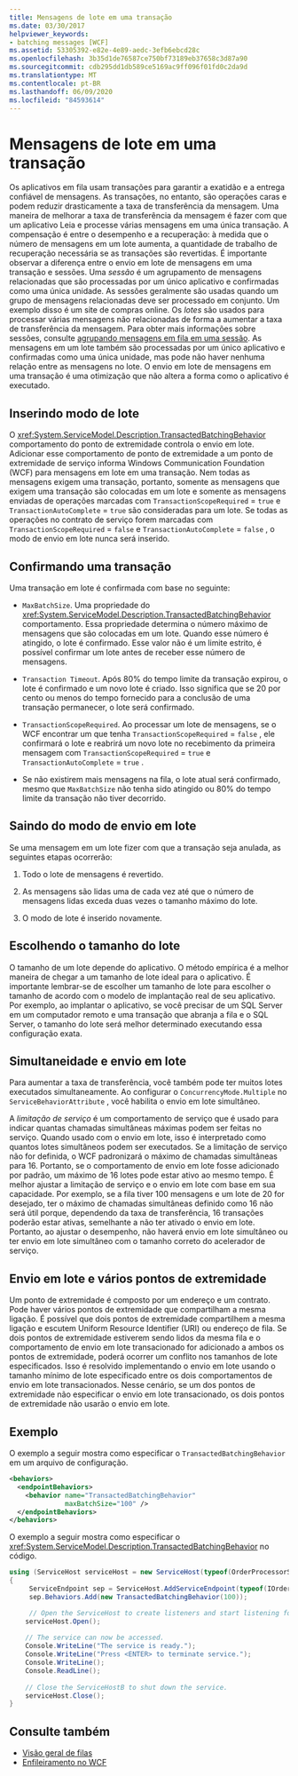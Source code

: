 ```yaml
---
title: Mensagens de lote em uma transação
ms.date: 03/30/2017
helpviewer_keywords:
- batching messages [WCF]
ms.assetid: 53305392-e82e-4e89-aedc-3efb6ebcd28c
ms.openlocfilehash: 3b35d1de76587ce750bf73189eb37658c3d87a90
ms.sourcegitcommit: cdb295dd1db589ce5169ac9ff096f01fd0c2da9d
ms.translationtype: MT
ms.contentlocale: pt-BR
ms.lasthandoff: 06/09/2020
ms.locfileid: "84593614"
---
```

# <a name="batching-messages-in-a-transaction"></a>Mensagens de lote em uma transação
Os aplicativos em fila usam transações para garantir a exatidão e a entrega confiável de mensagens. As transações, no entanto, são operações caras e podem reduzir drasticamente a taxa de transferência da mensagem. Uma maneira de melhorar a taxa de transferência da mensagem é fazer com que um aplicativo Leia e processe várias mensagens em uma única transação. A compensação é entre o desempenho e a recuperação: à medida que o número de mensagens em um lote aumenta, a quantidade de trabalho de recuperação necessária se as transações são revertidas. É importante observar a diferença entre o envio em lote de mensagens em uma transação e sessões. Uma *sessão* é um agrupamento de mensagens relacionadas que são processadas por um único aplicativo e confirmadas como uma única unidade. As sessões geralmente são usadas quando um grupo de mensagens relacionadas deve ser processado em conjunto. Um exemplo disso é um site de compras online. Os *lotes* são usados para processar várias mensagens não relacionadas de forma a aumentar a taxa de transferência da mensagem. Para obter mais informações sobre sessões, consulte [agrupando mensagens em fila em uma sessão](grouping-queued-messages-in-a-session.md). As mensagens em um lote também são processadas por um único aplicativo e confirmadas como uma única unidade, mas pode não haver nenhuma relação entre as mensagens no lote. O envio em lote de mensagens em uma transação é uma otimização que não altera a forma como o aplicativo é executado.  
  
## <a name="entering-batching-mode"></a>Inserindo modo de lote  
 O <xref:System.ServiceModel.Description.TransactedBatchingBehavior> comportamento do ponto de extremidade controla o envio em lote. Adicionar esse comportamento de ponto de extremidade a um ponto de extremidade de serviço informa Windows Communication Foundation (WCF) para mensagens em lote em uma transação. Nem todas as mensagens exigem uma transação, portanto, somente as mensagens que exigem uma transação são colocadas em um lote e somente as mensagens enviadas de operações marcadas com `TransactionScopeRequired`  =  `true` e `TransactionAutoComplete`  =  `true` são consideradas para um lote. Se todas as operações no contrato de serviço forem marcadas com `TransactionScopeRequired`  =  `false` e `TransactionAutoComplete`  =  `false` , o modo de envio em lote nunca será inserido.  
  
## <a name="committing-a-transaction"></a>Confirmando uma transação  
 Uma transação em lote é confirmada com base no seguinte:  
  
- `MaxBatchSize`. Uma propriedade do <xref:System.ServiceModel.Description.TransactedBatchingBehavior> comportamento. Essa propriedade determina o número máximo de mensagens que são colocadas em um lote. Quando esse número é atingido, o lote é confirmado. Esse valor não é um limite estrito, é possível confirmar um lote antes de receber esse número de mensagens.  
  
- `Transaction Timeout`. Após 80% do tempo limite da transação expirou, o lote é confirmado e um novo lote é criado. Isso significa que se 20 por cento ou menos do tempo fornecido para a conclusão de uma transação permanecer, o lote será confirmado.  
  
- `TransactionScopeRequired`. Ao processar um lote de mensagens, se o WCF encontrar um que tenha `TransactionScopeRequired`  =  `false` , ele confirmará o lote e reabrirá um novo lote no recebimento da primeira mensagem com `TransactionScopeRequired`  =  `true` e `TransactionAutoComplete`  =  `true` .  
  
- Se não existirem mais mensagens na fila, o lote atual será confirmado, mesmo que `MaxBatchSize` não tenha sido atingido ou 80% do tempo limite da transação não tiver decorrido.  
  
## <a name="leaving-batching-mode"></a>Saindo do modo de envio em lote  
 Se uma mensagem em um lote fizer com que a transação seja anulada, as seguintes etapas ocorrerão:  
  
1. Todo o lote de mensagens é revertido.  
  
2. As mensagens são lidas uma de cada vez até que o número de mensagens lidas exceda duas vezes o tamanho máximo do lote.  
  
3. O modo de lote é inserido novamente.  
  
## <a name="choosing-the-batch-size"></a>Escolhendo o tamanho do lote  
 O tamanho de um lote depende do aplicativo. O método empírica é a melhor maneira de chegar a um tamanho de lote ideal para o aplicativo. É importante lembrar-se de escolher um tamanho de lote para escolher o tamanho de acordo com o modelo de implantação real de seu aplicativo. Por exemplo, ao implantar o aplicativo, se você precisar de um SQL Server em um computador remoto e uma transação que abranja a fila e o SQL Server, o tamanho do lote será melhor determinado executando essa configuração exata.  
  
## <a name="concurrency-and-batching"></a>Simultaneidade e envio em lote  
 Para aumentar a taxa de transferência, você também pode ter muitos lotes executados simultaneamente. Ao configurar o `ConcurrencyMode.Multiple` no `ServiceBehaviorAttribute` , você habilita o envio em lote simultâneo.  
  
 A *limitação de serviço* é um comportamento de serviço que é usado para indicar quantas chamadas simultâneas máximas podem ser feitas no serviço. Quando usado com o envio em lote, isso é interpretado como quantos lotes simultâneos podem ser executados. Se a limitação de serviço não for definida, o WCF padronizará o máximo de chamadas simultâneas para 16. Portanto, se o comportamento de envio em lote fosse adicionado por padrão, um máximo de 16 lotes pode estar ativo ao mesmo tempo. É melhor ajustar a limitação de serviço e o envio em lote com base em sua capacidade. Por exemplo, se a fila tiver 100 mensagens e um lote de 20 for desejado, ter o máximo de chamadas simultâneas definido como 16 não será útil porque, dependendo da taxa de transferência, 16 transações poderão estar ativas, semelhante a não ter ativado o envio em lote. Portanto, ao ajustar o desempenho, não haverá envio em lote simultâneo ou ter envio em lote simultâneo com o tamanho correto do acelerador de serviço.  
  
## <a name="batching-and-multiple-endpoints"></a>Envio em lote e vários pontos de extremidade  
 Um ponto de extremidade é composto por um endereço e um contrato. Pode haver vários pontos de extremidade que compartilham a mesma ligação. É possível que dois pontos de extremidade compartilhem a mesma ligação e escutem Uniform Resource Identifier (URI) ou endereço de fila. Se dois pontos de extremidade estiverem sendo lidos da mesma fila e o comportamento de envio em lote transacionado for adicionado a ambos os pontos de extremidade, poderá ocorrer um conflito nos tamanhos de lote especificados. Isso é resolvido implementando o envio em lote usando o tamanho mínimo de lote especificado entre os dois comportamentos de envio em lote transacionados. Nesse cenário, se um dos pontos de extremidade não especificar o envio em lote transacionado, os dois pontos de extremidade não usarão o envio em lote.  
  
## <a name="example"></a>Exemplo  
 O exemplo a seguir mostra como especificar o `TransactedBatchingBehavior` em um arquivo de configuração.  
  
```xml  
<behaviors>
  <endpointBehaviors>
    <behavior name="TransactedBatchingBehavior"
              maxBatchSize="100" />
  </endpointBehaviors>
</behaviors>
```  
  
 O exemplo a seguir mostra como especificar o <xref:System.ServiceModel.Description.TransactedBatchingBehavior> no código.  
  
```csharp
using (ServiceHost serviceHost = new ServiceHost(typeof(OrderProcessorService)))
{
     ServiceEndpoint sep = ServiceHost.AddServiceEndpoint(typeof(IOrderProcessor), new NetMsmqBinding(), "net.msmq://localhost/private/ServiceModelSamplesTransacted");
     sep.Behaviors.Add(new TransactedBatchingBehavior(100));

     // Open the ServiceHost to create listeners and start listening for messages.
    serviceHost.Open();
  
    // The service can now be accessed.
    Console.WriteLine("The service is ready.");
    Console.WriteLine("Press <ENTER> to terminate service.");
    Console.WriteLine();
    Console.ReadLine();
  
    // Close the ServiceHostB to shut down the service.
    serviceHost.Close();
}  
```  
  
## <a name="see-also"></a>Consulte também

- [Visão geral de filas](queues-overview.md)
- [Enfileiramento no WCF](queuing-in-wcf.md)
